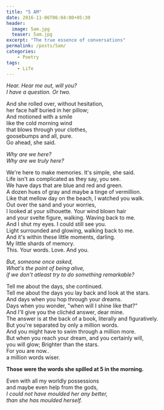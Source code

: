 ```yaml
---
title: "5 AM"
date: 2016-11-06T06:04:00+05:30
header:
  image: 5am.jpg
  teaser: 5am.jpg
excerpt: "The true essence of conversations"
permalink: /posts/5am/
categories:
    - Poetry
tags:
    - Life
---
```


_Hear. Hear me out, will you?_  
_I have a question. Or two._  
  
And she rolled over, without hesitation,  
her face half buried in her pillow;  
And motioned with a smile  
like the cold morning wind   
that blows through your clothes,  
goosebumps and all, pure.  
Go ahead, she said.  
  
_Why are we here?_  
_Why are we truly here?_  
  
We're here to make memories. It's simple, she said.  
Life isn't as complicated as they say, you see.  
We have days that are blue and red and green.  
A dozen hues of gray and maybe a tinge of vermillion.  
Like that mellow day on the beach, I watched you walk.  
Out over the sand and your worries,   
I looked at your silhouette. Your wind blown hair  
and your svelte figure, walking. Waving back to me.  
And I shut my eyes. I could still see you.  
Light surrounded and glowing, walking back to me.  
And it's within these little moments, darling.  
My little shards of memory.  
This. Your words. Love. And you.  
  
_But, someone once asked,_  
_What's the point of being alive,_  
_if we don't atleast try to do something remarkable?_  
  
Tell me about the days, she continued.  
Tell me about the days you lay back and look at the stars.  
And days when you hop through your dreams.  
Days when you wonder, "when will I shine like that?"  
And I'll give you the clichéd answer, dear mine.  
The answer is at the back of a book, literally and figuratively.  
But you're separated by only a million words.  
And you might have to swim through a million more.  
But when you reach your dream, and you certainly will,  
you will glow; Brighter than the stars.  
For you are now..   
a million words wiser.  
  
__Those were the words she spilled at 5 in the morning.__   
  
Even with all my worldly possessions  
and maybe even help from the gods,  
_I could not have moulded her any better,_  
_than she has moulded herself._